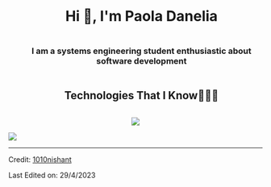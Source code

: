 <div id="user-content-toc">
  <ul align="center">
    <summary><h1 style="display: inline-block">Hi 👋, I'm Paola Danelia </h1></summary>
    <h3 align = "center"> I am a systems engineering student enthusiastic about software development</h3>
  </ul>
</div>


<!--h1 without bottom border-->
<div id="user-content-toc">
  <ul align="center">
    <summary><h2 style="display: inline-block">Technologies That I Know👨🏻‍💻</h2></summary>
  </ul>
</div>
<!--tech stack icons-->
<p align="center">
  <a href="https://skillicons.dev">
    <img src="https://skillicons.dev/icons?i=java,figma,c,python,git,django" />
  </a>
</p>




</div>

<!--horizontal divider(gradiant)-->
<img src="https://user-images.githubusercontent.com/73097560/115834477-dbab4500-a447-11eb-908a-139a6edaec5c.gif">

----------------------------------------------------------------------
Credit: [1010nishant](https://github.com/1010nishant)

Last Edited on: 29/4/2023
